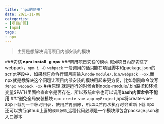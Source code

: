 ```yaml
---
title: 'npx的使用'
date: 2021-11-08
categories:
- [项目扩展]
- [npm]
tags:
- npx
---
```

>主要是想解决调用项目内部安装的模块

###安装
**npm install -g npx**
###调用项目安装的模块
假如项目内部安装了webpack，`npm i -D webpack`
一般调用的话只能在项目脚本和package.json的script字段中，如果想在命令行调用需输入`node-module/.bin/webpack --xx`,而npx就是想解决这个问题让项目内部安装的模块用起来更方便，比如刚刚命令改写为`npx webpack -xx`
###原理
就是运行的时候会到node-module/.bin路径和环境变量$PATH里面检查命令是否存在，所以系统命令也可以调用**bash内置命令不能用**
###避免全局安装模块
`npx create-vue-app myProject`,npx将create-vue-app下载到一个临时目录，使用后再删除，所以以后再次执行时会重新下载
npx 还可以执行github上面的`模块源码`,远程代码必须是一个模块即包含package.json和入口脚本


